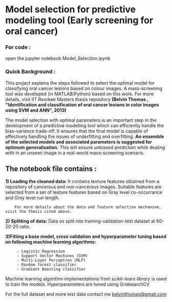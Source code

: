 # Model selection for predictive modeling tool (Early screening for oral cancer)

### For code : 
open the jupyter notebook Model_Selection.ipynb

### Quick Background :
This project explains the steps followed to select the optimal model for classifying oral cancer lesions based on colour images. A mass-screening tool was developed (in MATLAB/Python) based on this work. For more details, visit IIT Roorkee Masters thesis repository **(Belvin Thomas , "Identification and classification of oral cancer lesions in color images using SVM and ANN", 2013)**

The model selection with optimal parameters is an important step in the development of a predictive modelling tool which can efficiently handle the bias-variance trade-off. It ensures that the final model is capable of effectively handling the issues of underfitting and overfitting. **An ensemble of the selected models and associated parameters is suggested for optimum generalisation.** This will ensure unbiased prediction while dealing with in an unseen image in a real-world mass-screening scenario.

## The notebook file contains :

**1) Loading the cleaned data:** It contains texture features obtained from a repository of cancerous and non-cancerous images. Suitable features are selected from a set of texture features based on Gray level co-occurrance and Grey level run length. 

        For more details about the data and feature selection mechanism, visit the thesis cited above.

**2) Splitting of data:** Data os split into training-validation-test dataset at 60-20-20 ratio.

**3)Fitting a base model, cross validation and hyperparameter tuning based on following machine learning algorthms:**

         - Logistic Regression
         - Support Vector Machines (SVM)
         - Multi-Layer Perceptron (MLP)
         - Random forest classifier
         - Gradient Boosting classifier
         
Machine learning algorithm implementations from *scikit-learn library* is used to train the models. Hyperparameters are tuned using GridsearchCV

For the full dataset and more test data contact me belvinthomas@gmail.com
         
